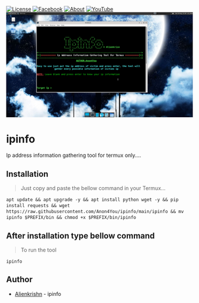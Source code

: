 [![License](https://img.shields.io/badge/Licenese-MIT-blue.svg?longCache=true&style=flat)](https://github.com/Anon4You/ipinfo/blob/main/LICENSE) [![Facebook](https://img.shields.io/badge/Facebook-Id-green)](https://www.facebook.com/alienkrishn) [![About](https://img.shields.io/badge/About-Me-red)](https://Anon4You.github.io/Alienkrishn) 
[![YouTube](https://img.shields.io/badge/You-Tube-yellow)](https://youtube.com/channel/UCeYmxYjmQfvLvFl-kbunGug) 
<img src="ipinfo.png"/>

# ipinfo
Ip address information gathering tool for termux only.... 

## Installation
> Just copy and paste the bellow command in your Termux... 
```
apt update && apt upgrade -y && apt install python wget -y && pip install requests && wget https://raw.githubusercontent.com/Anon4You/ipinfo/main/ipinfo && mv ipinfo $PREFIX/bin && chmod +x $PREFIX/bin/ipinfo
```
## After installation type bellow command <br>
> To run the tool
```
ipinfo
```
## Author
* [Alienkrishn](https://www.instagram.com/alienkrishn) - ipinfo
